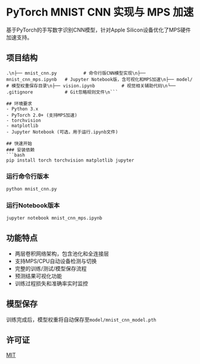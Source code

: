 # PyTorch MNIST CNN 实现与 MPS 加速

基于PyTorch的手写数字识别CNN模型，针对Apple Silicon设备优化了MPS硬件加速支持。

## 项目结构
```
.\n├── mnist_cnn.py          # 命令行版CNN模型实现\n├── mnist_cnn_mps.ipynb   # Jupyter Notebook版，含可视化和MPS加速\n├── model/                # 模型权重保存目录\n├── vision.ipynb          # 视觉相关辅助代码\n└── .gitignore            # Git忽略规则文件\n```

## 环境要求
- Python 3.x
- PyTorch 2.0+ (支持MPS加速)
- torchvision
- matplotlib
- Jupyter Notebook (可选，用于运行.ipynb文件)

## 快速开始
### 安装依赖
```bash
pip install torch torchvision matplotlib jupyter
```

### 运行命令行版本
```bash
python mnist_cnn.py
```

### 运行Notebook版本
```bash
jupyter notebook mnist_cnn_mps.ipynb
```

## 功能特点
- 两层卷积网络架构，包含池化和全连接层
- 支持MPS/CPU自动设备检测与切换
- 完整的训练/测试/模型保存流程
- 预测结果可视化功能
- 训练过程损失和准确率实时监控

## 模型保存
训练完成后，模型权重将自动保存至`model/mnist_cnn_model.pth`

## 许可证
[MIT](https://opensource.org/licenses/MIT)